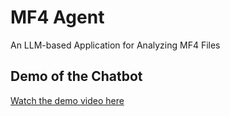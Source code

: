 # MF4 Agent
An LLM-based Application for Analyzing MF4 Files

## Demo of the Chatbot

[Watch the demo video here](your-video-link)
